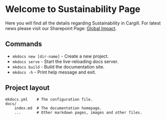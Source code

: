 # Welcome to Sustainability Page

Here you will find all the details regarding Sustainability in Cargill.
For latest news please visit our Sharepoint Page: [Global Impact](https://cargillonline.sharepoint.com/sites/Global_Impact).

## Commands

* `mkdocs new [dir-name]` - Create a new project.
* `mkdocs serve` - Start the live-reloading docs server.
* `mkdocs build` - Build the documentation site.
* `mkdocs -h` - Print help message and exit.

## Project layout

    mkdocs.yml    # The configuration file.
    docs/
        index.md  # The documentation homepage.
        ...       # Other markdown pages, images and other files.
